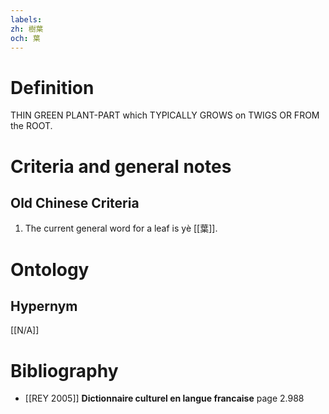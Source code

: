 ```yaml
---
labels: 
zh: 樹葉
och: 葉
---
```


# Definition
THIN GREEN PLANT-PART which TYPICALLY GROWS on TWIGS OR FROM the ROOT.
# Criteria and general notes
## Old Chinese Criteria
1. The current general word for a leaf is yè [[葉]].
# Ontology

## Hypernym
[[N/A]]
# Bibliography
- [[REY 2005]]
**Dictionnaire culturel en langue francaise** page 2.988
